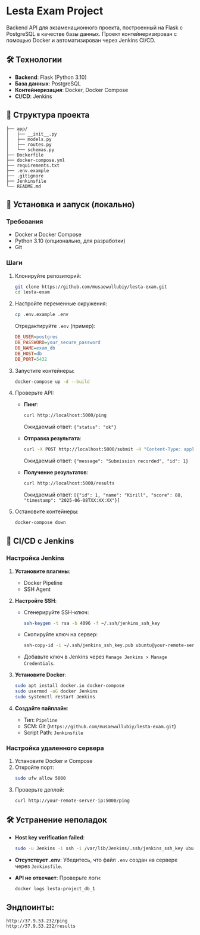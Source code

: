 # Lesta Exam Project

Backend API для экзаменационного проекта, построенный на Flask с PostgreSQL в качестве базы данных. Проект контейнеризирован с помощью Docker и автоматизирован через Jenkins CI/CD.

## 🛠 Технологии
- **Backend**: Flask (Python 3.10)
- **База данных**: PostgreSQL
- **Контейнеризация**: Docker, Docker Compose
- **CI/CD**: Jenkins

## 📂 Структура проекта
```
├── app/
│   ├── __init__.py
│   ├── models.py
│   ├── routes.py
│   └── schemas.py
├── Dockerfile
├── docker-compose.yml
├── requirements.txt
├── .env.example
├── .gitignore
├── Jenkinsfile
└── README.md
```

## 🚀 Установка и запуск (локально)

### Требования
- Docker и Docker Compose
- Python 3.10 (опционально, для разработки)
- Git

### Шаги
1. Клонируйте репозиторий:
   ```bash
   git clone https://github.com/musaewullubiy/lesta-exam.git
   cd lesta-exam
   ```

2. Настройте переменные окружения:
   ```bash
   cp .env.example .env
   ```
   Отредактируйте `.env` (пример):
   ```ini
   DB_USER=postgres
   DB_PASSWORD=your_secure_password
   DB_NAME=exam_db
   DB_HOST=db
   DB_PORT=5432
   ```

3. Запустите контейнеры:
   ```bash
   docker-compose up -d --build
   ```

4. Проверьте API:
   - **Пинг**:
     ```bash
     curl http://localhost:5000/ping
     ```
     Ожидаемый ответ: `{"status": "ok"}`

   - **Отправка результата**:
     ```bash
     curl -X POST http://localhost:5000/submit -H "Content-Type: application/json" -d '{"name": "Kirill", "score": 88}'
     ```
     Ожидаемый ответ: `{"message": "Submission recorded", "id": 1}`

   - **Получение результатов**:
     ```bash
     curl http://localhost:5000/results
     ```
     Ожидаемый ответ: `[{"id": 1, "name": "Kirill", "score": 88, "timestamp": "2025-06-08TXX:XX:XX"}]`

5. Остановите контейнеры:
   ```bash
   docker-compose down
   ```

## 🔄 CI/CD с Jenkins

### Настройка Jenkins
1. **Установите плагины**:
   - Docker Pipeline
   - SSH Agent

2. **Настройте SSH**:
   - Сгенерируйте SSH-ключ:
     ```bash
     ssh-keygen -t rsa -b 4096 -f ~/.ssh/jenkins_ssh_key
     ```
   - Скопируйте ключ на сервер:
     ```bash
     ssh-copy-id -i ~/.ssh/jenkins_ssh_key.pub ubuntu@your-remote-server-ip
     ```
   - Добавьте ключ в Jenkins через `Manage Jenkins > Manage Credentials`.

3. **Установите Docker**:
   ```bash
   sudo apt install docker.io docker-compose
   sudo usermod -aG docker Jenkins
   sudo systemctl restart Jenkins
   ```

4. **Создайте пайплайн**:
   - Тип: `Pipeline`
   - SCM: Git (`https://github.com/musaewullubiy/lesta-exam.git`)
   - Script Path: `Jenkinsfile`

### Настройка удаленного сервера
1. Установите Docker и Compose
2. Откройте порт:
   ```bash
   sudo ufw allow 5000
   ```
3. Проверьте деплой:
   ```bash
   curl http://your-remote-server-ip:5000/ping
   ```

## 🛠 Устранение неполадок
- **Host key verification failed**:
  ```bash
  sudo -u Jenkins -i ssh -i /var/lib/Jenkins/.ssh/jenkins_ssh_key ubuntu@your-remote-server-ip
  ```
  
- **Отсутствует .env**:
  Убедитесь, что файл `.env` создан на сервере через `Jenkinsfile`.

- **API не отвечает**:
  Проверьте логи:
  ```bash
  docker logs lesta-project_db_1
  ```

## Эндпоинты:
```
http://37.9.53.232/ping
http://37.9.53.232/results
```
